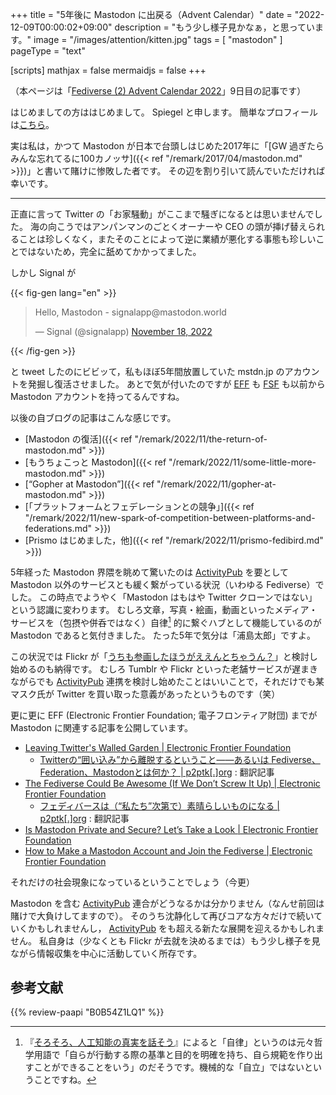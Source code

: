 +++
title = "5年後に Mastodon に出戻る（Advent Calendar）"
date =  "2022-12-09T00:00:02+09:00"
description = "もう少し様子見かなぁ，と思っています。"
image = "/images/attention/kitten.jpg"
tags = [ "mastodon" ]
pageType = "text"

[scripts]
  mathjax = false
  mermaidjs = false
+++

（本ページは「[Fediverse (2) Advent Calendar 2022](https://adventar.org/calendars/7719 "Fediverse (2) Advent Calendar 2022 - Adventar")」9日目の記事です）

はじめましての方ははじめまして。
Spiegel と申します。
簡単なプロフィールは[こちら](https://baldanders.info/profile/ "公開履歴書 | Baldanders.info")。

実は私は，かつて Mastodon が日本で台頭しはじめた2017年に「[GW 過ぎたらみんな忘れてるに100カノッサ]({{< ref "/remark/2017/04/mastodon.md" >}})」と書いて賭けに惨敗した者です。
その辺を割り引いて読んでいただければ幸いです。

----

正直に言って Twitter の「お家騒動」がここまで騒ぎになるとは思いませんでした。
海の向こうではアンパンマンのごとくオーナーや CEO の頭が挿げ替えられることは珍しくなく，またそのことによって逆に業績が悪化する事態も珍しいことではないため，完全に舐めてかかってました。

しかし Signal が

{{< fig-gen lang="en" >}}
<blockquote class="twitter-tweet"><p lang="en" dir="ltr">Hello, Mastodon - signalapp@mastodon.world</p>&mdash; Signal (@signalapp) <a href="https://twitter.com/signalapp/status/1593678164319997953?ref_src=twsrc%5Etfw">November 18, 2022</a></blockquote>
{{< /fig-gen >}}

と tweet したのにビビッて，私もほぼ5年間放置していた mstdn.jp のアカウントを発掘し復活させました。
あとで気が付いたのですが [EFF](https://mastodon.social/@eff) も [FSF](https://hostux.social/@fsf) も以前から Mastodon アカウントを持ってるんですね。

以後の自ブログの記事はこんな感じです。

- [Mastodon の復活]({{< ref "/remark/2022/11/the-return-of-mastodon.md" >}})
- [もうちょこっと Mastodon]({{< ref "/remark/2022/11/some-little-more-mastodon.md" >}})
- [“Gopher at Mastodon”]({{< ref "/remark/2022/11/gopher-at-mastodon.md" >}})
- [「プラットフォームとフェデレーションとの競争」]({{< ref "/remark/2022/11/new-spark-of-competition-between-platforms-and-federations.md" >}})
- [Prismo はじめました，他]({{< ref "/remark/2022/11/prismo-fedibird.md" >}})

5年経った Mastodon 界隈を眺めて驚いたのは [ActivityPub] を要として Mastodon 以外のサービスとも緩く繋がっている状況（いわゆる Fediverse）でした。
この時点でようやく「Mastodon はもはや Twitter クローンではない」という認識に変わります。
むしろ文章，写真・絵画，動画といったメディア・サービスを（包摂や併呑ではなく）自律[^ai1] 的に繋ぐハブとして機能しているのが Mastodon であると気付きました。
たった5年で気分は「浦島太郎」ですよ。

[^ai1]: 『[そろそろ、人工知能の真実を話そう](https://www.amazon.co.jp/dp/B071FHBGW8?tag=baldandersinf-22&linkCode=ogi&th=1&psc=1)』によると「自律」というのは元々哲学用語で「自らが行動する際の基準と目的を明確を持ち、自ら規範を作り出すことができることをいう」のだそうです。機械的な「自立」ではないということですね。

この状況では Flickr が「[うちも参画したほうがええんとちゃうん？](https://twitter.com/DonMacAskill/status/1594945727255699457)」と検討し始めるのも納得です。
むしろ Tumblr や Flickr といった老舗サービスが遅まきながらでも [ActivityPub] 連携を検討し始めたことはいいことで，それだけでも某マスク氏が Twitter を買い取った意義があったというものです（笑）

更に更に EFF (Electronic Frontier Foundation; 電子フロンティア財団) までが Mastodon に関連する記事を公開しています。

- [Leaving Twitter's Walled Garden | Electronic Frontier Foundation](https://www.eff.org/deeplinks/2022/11/leaving-twitters-walled-garden)
  - [Twitterの“囲い込み”から離脱するということ――あるいは Fediverse、Federation、Mastodonとは何か？ | p2ptk[.]org](https://p2ptk.org/freedom-of-speech/4167) : 翻訳記事
- [The Fediverse Could Be Awesome (If We Don’t Screw It Up) | Electronic Frontier Foundation](https://www.eff.org/deeplinks/2022/11/fediverse-could-be-awesome-if-we-dont-screw-it)
  - [フェディバースは（“私たち”次第で）素晴らしいものになる | p2ptk[.]org](https://p2ptk.org/freedom-of-speech/4165) : 翻訳記事
- [Is Mastodon Private and Secure? Let’s Take a Look | Electronic Frontier Foundation](https://www.eff.org/deeplinks/2022/11/mastodon-private-and-secure-lets-take-look)
- [How to Make a Mastodon Account and Join the Fediverse | Electronic Frontier Foundation](https://www.eff.org/deeplinks/2022/12/how-make-mastodon-account-and-join-fediverse)

それだけの社会現象になっているということでしょう（今更）

Mastodon を含む [ActivityPub] 連合がどうなるかは分かりません（なんせ前回は賭けで大負けしてますので）。
そのうち沈静化して再びコアな方々だけで続いていくかもしれませんし， [ActivityPub] をも超える新たな展開を迎えるかもしれません。
私自身は（少なくとも Flickr が去就を決めるまでは）もう少し様子を見ながら情報収集を中心に活動していく所存です。

[ActivityPub]: https://www.w3.org/TR/activitypub/

## 参考文献

{{% review-paapi "B0B54Z1LQ1" %}} <!-- シャーロック・ホームズの復活 -->

